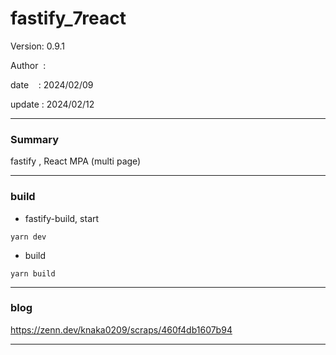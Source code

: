 ﻿# fastify_7react

 Version: 0.9.1

 Author  :

 date    : 2024/02/09   

 update  : 2024/02/12 

***
### Summary

fastify , React MPA (multi page)

***
### build

* fastify-build, start
```
yarn dev
```
* build
```
yarn build
```

***
### blog 

https://zenn.dev/knaka0209/scraps/460f4db1607b94

***

